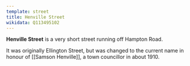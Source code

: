 ```yaml
---
template: street
title: Henville Street
wikidata: Q113495102
---
```


**Henville Street** is a very short street running off Hampton Road.

It was originally Ellington Street, but was changed to the current name in honour of [[Samson Henville]], a town councillor in about 1910.
